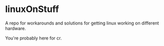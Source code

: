 # linuxOnStuff
A repo for workarounds and solutions for getting linux working on different hardware.

You're probably here for cr.

